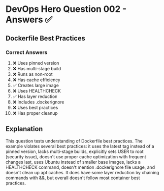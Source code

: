 # DevOps Hero Question 002 - Answers ✅

## Dockerfile Best Practices

### Correct Answers
1. ❌ Uses pinned version
2. ❌ Has multi-stage build
3. ❌ Runs as non-root
4. ❌ Has cache efficiency
5. ✅ Creates large image
6. ❌ Uses HEALTHCHECK
7. ✅ Has layer reduction
8. ❌ Includes .dockerignore
9. ❌ Uses best practices
10. ❌ Has proper cleanup

## Explanation
This question tests understanding of Dockerfile best practices. The example violates several best practices: it uses the latest tag instead of a pinned version, lacks multi-stage builds, explicitly sets USER to root (security issue), doesn't use proper cache optimization with frequent changes last, uses Ubuntu instead of smaller base images, lacks a HEALTHCHECK command, doesn't mention .dockerignore file usage, and doesn't clean up apt caches. It does have some layer reduction by chaining commands with &&, but overall doesn't follow most container best practices.